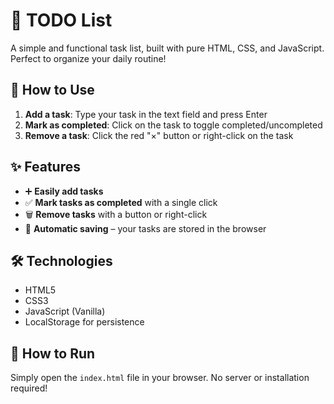 # 📝 TODO List

A simple and functional task list, built with pure HTML, CSS, and JavaScript. Perfect to organize your daily routine!

## 🚀 How to Use

1. **Add a task**: Type your task in the text field and press Enter
2. **Mark as completed**: Click on the task to toggle completed/uncompleted
3. **Remove a task**: Click the red "×" button or right-click on the task

## ✨ Features

- ➕ **Easily add tasks**
- ✅ **Mark tasks as completed** with a single click
- 🗑️ **Remove tasks** with a button or right-click
- 💾 **Automatic saving** – your tasks are stored in the browser

## 🛠️ Technologies

- HTML5
- CSS3
- JavaScript (Vanilla)
- LocalStorage for persistence

## 📱 How to Run

Simply open the `index.html` file in your browser. No server or installation required!
